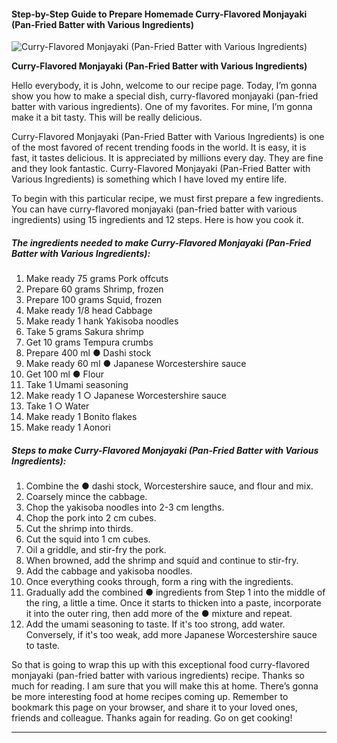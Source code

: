            

#### Step-by-Step Guide to Prepare Homemade Curry-Flavored Monjayaki (Pan-Fried Batter with Various Ingredients)

![Curry-Flavored Monjayaki (Pan-Fried Batter with Various Ingredients)](https://img-global.cpcdn.com/recipes/4812651642224640/751x532cq70/curry-flavored-monjayaki-pan-fried-batter-with-various-ingredients-recipe-main-photo.jpg)

**Curry-Flavored Monjayaki (Pan-Fried Batter with Various Ingredients)**

Hello everybody, it is John, welcome to our recipe page. Today, I’m gonna show you how to make a special dish, curry-flavored monjayaki (pan-fried batter with various ingredients). One of my favorites. For mine, I’m gonna make it a bit tasty. This will be really delicious.

Curry-Flavored Monjayaki (Pan-Fried Batter with Various Ingredients) is one of the most favored of recent trending foods in the world. It is easy, it is fast, it tastes delicious. It is appreciated by millions every day. They are fine and they look fantastic. Curry-Flavored Monjayaki (Pan-Fried Batter with Various Ingredients) is something which I have loved my entire life.

To begin with this particular recipe, we must first prepare a few ingredients. You can have curry-flavored monjayaki (pan-fried batter with various ingredients) using 15 ingredients and 12 steps. Here is how you cook it.

##### The ingredients needed to make Curry-Flavored Monjayaki (Pan-Fried Batter with Various Ingredients):

1.  Make ready 75 grams Pork offcuts
2.  Prepare 60 grams Shrimp, frozen
3.  Prepare 100 grams Squid, frozen
4.  Make ready 1/8 head Cabbage
5.  Make ready 1 hank Yakisoba noodles
6.  Take 5 grams Sakura shrimp
7.  Get 10 grams Tempura crumbs
8.  Prepare 400 ml ● Dashi stock
9.  Make ready 60 ml ● Japanese Worcestershire sauce
10.  Get 100 ml ● Flour
11.  Take 1 Umami seasoning
12.  Make ready 1 ○ Japanese Worcestershire sauce
13.  Take 1 ○ Water
14.  Make ready 1 Bonito flakes
15.  Make ready 1 Aonori

##### Steps to make Curry-Flavored Monjayaki (Pan-Fried Batter with Various Ingredients):

1.  Combine the ● dashi stock, Worcestershire sauce, and flour and mix.
2.  Coarsely mince the cabbage.
3.  Chop the yakisoba noodles into 2-3 cm lengths.
4.  Chop the pork into 2 cm cubes.
5.  Cut the shrimp into thirds.
6.  Cut the squid into 1 cm cubes.
7.  Oil a griddle, and stir-fry the pork.
8.  When browned, add the shrimp and squid and continue to stir-fry.
9.  Add the cabbage and yakisoba noodles.
10.  Once everything cooks through, form a ring with the ingredients.
11.  Gradually add the combined ● ingredients from Step 1 into the middle of the ring, a little a time. Once it starts to thicken into a paste, incorporate it into the outer ring, then add more of the ● mixture and repeat.
12.  Add the umami seasoning to taste. If it's too strong, add water. Conversely, if it's too weak, add more Japanese Worcestershire sauce to taste.

So that is going to wrap this up with this exceptional food curry-flavored monjayaki (pan-fried batter with various ingredients) recipe. Thanks so much for reading. I am sure that you will make this at home. There’s gonna be more interesting food at home recipes coming up. Remember to bookmark this page on your browser, and share it to your loved ones, friends and colleague. Thanks again for reading. Go on get cooking!

* * *